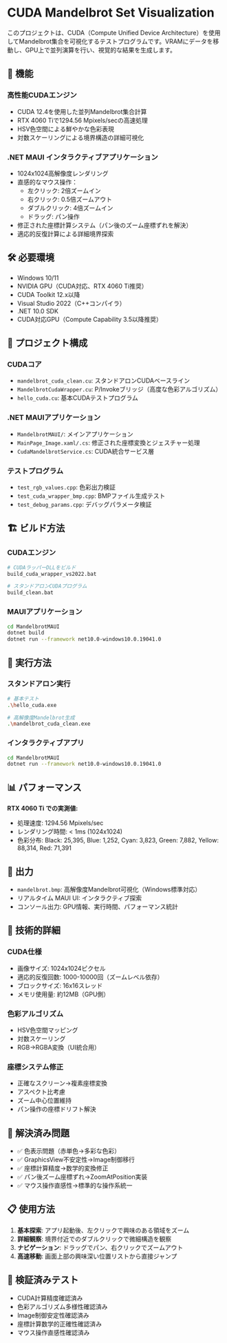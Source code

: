 # CUDA Mandelbrot Set Visualization

このプロジェクトは、CUDA（Compute Unified Device Architecture）を使用してMandelbrot集合を可視化するテストプログラムです。VRAMにデータを移動し、GPU上で並列演算を行い、視覚的な結果を生成します。

## 🚀 機能

### 高性能CUDAエンジン
- CUDA 12.4を使用した並列Mandelbrot集合計算
- RTX 4060 Tiで1294.56 Mpixels/secの高速処理
- HSV色空間による鮮やかな色彩表現
- 対数スケーリングによる境界構造の詳細可視化

### .NET MAUI インタラクティブアプリケーション
- 1024x1024高解像度レンダリング
- 直感的なマウス操作：
  - 左クリック: 2倍ズームイン
  - 右クリック: 0.5倍ズームアウト  
  - ダブルクリック: 4倍ズームイン
  - ドラッグ: パン操作
- 修正された座標計算システム（パン後のズーム座標ずれを解決）
- 適応的反復計算による詳細境界探索

## 🛠️ 必要環境

- Windows 10/11
- NVIDIA GPU（CUDA対応、RTX 4060 Ti推奨）
- CUDA Toolkit 12.x以降
- Visual Studio 2022（C++コンパイラ）
- .NET 10.0 SDK
- CUDA対応GPU（Compute Capability 3.5以降推奨）

## 📁 プロジェクト構成

### CUDAコア
- `mandelbrot_cuda_clean.cu`: スタンドアロンCUDAベースライン
- `MandelbrotCudaWrapper.cu`: P/Invokeブリッジ（高度な色彩アルゴリズム）
- `hello_cuda.cu`: 基本CUDAテストプログラム

### .NET MAUIアプリケーション
- `MandelbrotMAUI/`: メインアプリケーション
- `MainPage_Image.xaml/.cs`: 修正された座標変換とジェスチャー処理
- `CudaMandelbrotService.cs`: CUDA統合サービス層

### テストプログラム
- `test_rgb_values.cpp`: 色彩出力検証
- `test_cuda_wrapper_bmp.cpp`: BMPファイル生成テスト
- `test_debug_params.cpp`: デバッグパラメータ検証

## 🏗️ ビルド方法

### CUDAエンジン
```bash
# CUDAラッパーDLLをビルド
build_cuda_wrapper_vs2022.bat

# スタンドアロンCUDAプログラム
build_clean.bat
```

### MAUIアプリケーション
```bash
cd MandelbrotMAUI
dotnet build
dotnet run --framework net10.0-windows10.0.19041.0
```

## 🎯 実行方法

### スタンドアロン実行
```bash
# 基本テスト
.\hello_cuda.exe

# 高解像度Mandelbrot生成
.\mandelbrot_cuda_clean.exe
```

### インタラクティブアプリ
```bash
cd MandelbrotMAUI
dotnet run --framework net10.0-windows10.0.19041.0
```

## 📊 パフォーマンス

**RTX 4060 Ti での実測値:**
- 処理速度: 1294.56 Mpixels/sec
- レンダリング時間: < 1ms (1024x1024)
- 色彩分布: Black: 25,395, Blue: 1,252, Cyan: 3,823, Green: 7,882, Yellow: 88,314, Red: 71,391

## 🎨 出力

- `mandelbrot.bmp`: 高解像度Mandelbrot可視化（Windows標準対応）
- リアルタイム MAUI UI: インタラクティブ探索
- コンソール出力: GPU情報、実行時間、パフォーマンス統計

## 🔧 技術的詳細

### CUDA仕様
- 画像サイズ: 1024x1024ピクセル
- 適応的反復回数: 1000-10000回（ズームレベル依存）
- ブロックサイズ: 16x16スレッド
- メモリ使用量: 約12MB（GPU側）

### 色彩アルゴリズム
- HSV色空間マッピング
- 対数スケーリング
- RGB→RGBA変換（UI統合用）

### 座標システム修正
- 正確なスクリーン→複素座標変換
- アスペクト比考慮
- ズーム中心位置維持
- パン操作の座標ドリフト解決

## 🐛 解決済み問題

- ✅ 色表示問題（赤単色→多彩な色彩）
- ✅ GraphicsView不安定性→Image制御移行
- ✅ 座標計算精度→数学的変換修正
- ✅ パン後ズーム座標ずれ→ZoomAtPosition実装
- ✅ マウス操作直感性→標準的な操作系統一

## 📋 使用方法

1. **基本探索**: アプリ起動後、左クリックで興味のある領域をズーム
2. **詳細観察**: 境界付近でのダブルクリックで微細構造を観察
3. **ナビゲーション**: ドラッグでパン、右クリックでズームアウト
4. **高速移動**: 画面上部の興味深い位置リストから直接ジャンプ

## 🔬 検証済みテスト

- CUDA計算精度確認済み
- 色彩アルゴリズム多様性確認済み
- Image制御安定性確認済み
- 座標計算数学的正確性確認済み
- マウス操作直感性確認済み